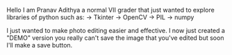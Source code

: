 Hello I am Pranav Adithya a normal VII grader that just wanted to explore libraries of python such as:
-> Tkinter
-> OpenCV
-> PIL
-> numpy

I just wanted to make photo editing easier and effective. I now just created a "DEMO" version you really can't save the image that you've edited but soon
I'll make a save button.
